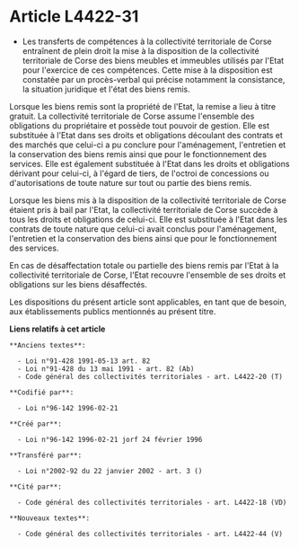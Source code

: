 # Article L4422-31

- Les transferts de compétences à la collectivité territoriale de Corse entraînent de plein droit la mise à la disposition de
la collectivité territoriale de Corse des biens meubles et immeubles utilisés par l'Etat pour l'exercice de ces compétences.
Cette mise à la disposition est constatée par un procès-verbal qui précise notamment la consistance, la situation juridique
et l'état des biens remis.

Lorsque les biens remis sont la propriété de l'Etat, la remise a lieu à titre gratuit. La collectivité territoriale de Corse
assume l'ensemble des obligations du propriétaire et possède tout pouvoir de gestion. Elle est substituée à l'Etat dans ses
droits et obligations découlant des contrats et des marchés que celui-ci a pu conclure pour l'aménagement, l'entretien et la
conservation des biens remis ainsi que pour le fonctionnement des services. Elle est également substituée à l'Etat dans les
droits et obligations dérivant pour celui-ci, à l'égard de tiers, de l'octroi de concessions ou d'autorisations de toute
nature sur tout ou partie des biens remis.

Lorsque les biens mis à la disposition de la collectivité territoriale de Corse étaient pris à bail par l'Etat, la
collectivité territoriale de Corse succède à tous les droits et obligations de celui-ci. Elle est substituée à l'Etat dans
les contrats de toute nature que celui-ci avait conclus pour l'aménagement, l'entretien et la conservation des biens ainsi
que pour le fonctionnement des services.

En cas de désaffectation totale ou partielle des biens remis par l'Etat à la collectivité territoriale de Corse, l'Etat
recouvre l'ensemble de ses droits et obligations sur les biens désaffectés.

Les dispositions du présent article sont applicables, en tant que de besoin, aux établissements publics mentionnés au présent
titre.

**Liens relatifs à cet article**

	**Anciens textes**:

	  - Loi n°91-428 1991-05-13 art. 82
	  - Loi n°91-428 du 13 mai 1991 - art. 82 (Ab)
	  - Code général des collectivités territoriales - art. L4422-20 (T)

	**Codifié par**:

	  - Loi n°96-142 1996-02-21

	**Créé par**:

	  - Loi n°96-142 1996-02-21 jorf 24 février 1996

	**Transféré par**:

	  - Loi n°2002-92 du 22 janvier 2002 - art. 3 ()

	**Cité par**:

	  - Code général des collectivités territoriales - art. L4422-18 (VD)

	**Nouveaux textes**:

	  - Code général des collectivités territoriales - art. L4422-44 (V)
